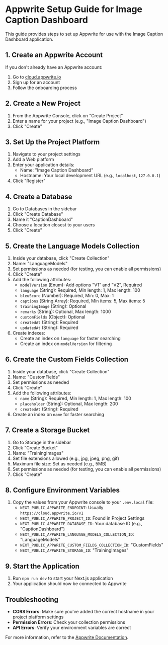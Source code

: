 # Appwrite Setup Guide for Image Caption Dashboard

This guide provides steps to set up Appwrite for use with the Image Caption Dashboard application.

## 1. Create an Appwrite Account

If you don't already have an Appwrite account:
1. Go to [cloud.appwrite.io](https://cloud.appwrite.io)
2. Sign up for an account
3. Follow the onboarding process

## 2. Create a New Project

1. From the Appwrite Console, click on "Create Project"
2. Enter a name for your project (e.g., "Image Caption Dashboard")
3. Click "Create"

## 3. Set Up the Project Platform

1. Navigate to your project settings
2. Add a Web platform
3. Enter your application details:
   - Name: "Image Caption Dashboard"
   - Hostname: Your local development URL (e.g., `localhost`, `127.0.0.1`)
4. Click "Register"

## 4. Create a Database

1. Go to Databases in the sidebar
2. Click "Create Database"
3. Name it "CaptionDashboard"
4. Choose a location closest to your users
5. Click "Create"

## 5. Create the Language Models Collection

1. Inside your database, click "Create Collection"
2. Name: "LanguageModels"
3. Set permissions as needed (for testing, you can enable all permissions)
4. Click "Create"
5. Add the following attributes:
   - `modelVersion` (Enum): Add options "V1" and "V2", Required
   - `language` (String): Required, Min length: 1, Max length: 100
   - `bleuScore` (Number): Required, Min: 0, Max: 1
   - `captions` (String Array): Required, Min items: 5, Max items: 5
   - `trainingImage` (String): Optional
   - `remarks` (String): Optional, Max length: 1000
   - `customFields` (Object): Optional
   - `createdAt` (String): Required
   - `updatedAt` (String): Required
6. Create indexes:
   - Create an index on `language` for faster searching
   - Create an index on `modelVersion` for filtering

## 6. Create the Custom Fields Collection

1. Inside your database, click "Create Collection"
2. Name: "CustomFields"
3. Set permissions as needed
4. Click "Create"
5. Add the following attributes:
   - `name` (String): Required, Min length: 1, Max length: 100
   - `placeholder` (String): Optional, Max length: 200
   - `createdAt` (String): Required
6. Create an index on `name` for faster searching

## 7. Create a Storage Bucket

1. Go to Storage in the sidebar
2. Click "Create Bucket"
3. Name: "TrainingImages"
4. Set file extensions allowed (e.g., jpg, jpeg, png, gif)
5. Maximum file size: Set as needed (e.g., 5MB)
6. Set permissions as needed (for testing, you can enable all permissions)
7. Click "Create"

## 8. Configure Environment Variables

1. Copy the values from your Appwrite console to your `.env.local` file:
   - `NEXT_PUBLIC_APPWRITE_ENDPOINT`: Usually `https://cloud.appwrite.io/v1`
   - `NEXT_PUBLIC_APPWRITE_PROJECT_ID`: Found in Project Settings
   - `NEXT_PUBLIC_APPWRITE_DATABASE_ID`: Your database ID (e.g., "CaptionDashboard")
   - `NEXT_PUBLIC_APPWRITE_LANGUAGE_MODELS_COLLECTION_ID`: "LanguageModels"
   - `NEXT_PUBLIC_APPWRITE_CUSTOM_FIELDS_COLLECTION_ID`: "CustomFields"
   - `NEXT_PUBLIC_APPWRITE_STORAGE_ID`: "TrainingImages"

## 9. Start the Application

1. Run `npm run dev` to start your Next.js application
2. Your application should now be connected to Appwrite

## Troubleshooting

- **CORS Errors**: Make sure you've added the correct hostname in your project platform settings
- **Permission Errors**: Check your collection permissions
- **API Errors**: Verify your environment variables are correct

For more information, refer to the [Appwrite Documentation](https://appwrite.io/docs). 